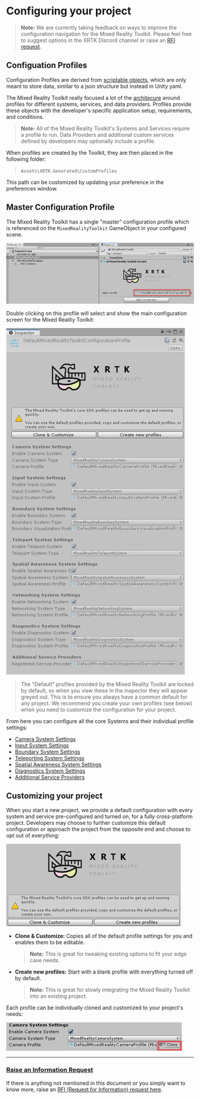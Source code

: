 # Configuring your project

> **Note:** We are currently taking feedback on ways to improve the configuration navigation for the Mixed Reality Toolkit.  Please feel free to suggest options in the XRTK Discord channel or raise an [RFI request](https://github.com/XRTK/XRTK-Core/issues/new?assignees=&labels=question&template=request_for_information.md&title=).

## Configuation Profiles

Configuration Profiles are derived from [scriptable objects](https://docs.unity3d.com/ScriptReference/ScriptableObject.html), which are only meant to store data, similar to a json structure but instead in Unity yaml.

The Mixed Reality Toolkit really focused a lot of the [architecure](https://unity3d.com/how-to/architect-with-scriptable-objects) around profiles for different systems, services, and data providers.  Profiles provide these objects with the developer's specific application setup, requirements, and conditions.

> **Note:** All of the Mixed Reality Toolkit's Systems and Services require a profile to run. Data Providers and additional custom services defined by developers may optionally include a profile.

When profiles are created by the Toolkit, they are then placed in the following folder:

> `Assets\XRTK.Generated\CustomProfiles`

This path can be customized by updating your preference in the preferences window.

## Master Configuration Profile

The Mixed Reality Toolkit has a single "master" configuration profile which is referenced on the `MixedRealityToolkit` GameObject in your configured scene.

![Active Profile](../images/Configuation/MixedRealityActiveProfile.png)

Double clicking on this profile will select and show the main configuration screen for the Mixed Reality Toolkit:

![Main Congiguration Profile](../images/Configuation/MixedRealityProfileView.png)

> The "Default" profiles provided by the Mixed Reality Toolkit are locked by default, so when you view these in the inspector they will appear greyed out.  This is to ensure you always have a common default for any project.  We recommend you create your own profiles (see below) when you need to customize the configuration for your project.

From here you can configure all the core Systems and their individual profile settings:

- [Camera System Settings]()
- [Input System Settings]()
- [Boundary System Settings]()
- [Teleporting System Settings]()
- [Spatial Awareness System Settings]()
- [Diagnostics System Settings]()
- [Additional Service Providers]()

## Customizing your project

When you start a new project, we provide a default configuration with every system and service pre-configured and turned on, for a fully cross-platform project. Developers may choose to further customize this default configuration or approach the project from the opposite end and choose to opt out of everything:

![Profile Options](../images/Configuation/MixedRealityProfileClone.png)

- **Clone & Customize:** Copies all of the default profile settings for you and enables them to be editable.
  > **Note:** This is great for tweaking existing options to fit your edge case needs.
- **Create new profiles:** Start with a blank profile with everything turned off by default.
  > **Note:** This is great for slowly integrating the Mixed Reality Toolkit into an existing project.

Each profile can be individually cloned and customized to your project's needs:

![Clone Profile Button](../images/Configuation/MixedRealityProfileCloneButton.png)

---

### [**Raise an Information Request**](https://github.com/XRTK/XRTK-Core/issues/new?assignees=&labels=question&template=request_for_information.md&title=)

If there is anything not mentioned in this document or you simply want to know more, raise an [RFI (Request for Information) request here](https://github.com/XRTK/XRTK-Core/issues/new?assignees=&labels=question&template=request_for_information.md&title=).
